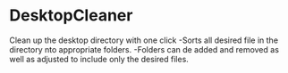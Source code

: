 # DesktopCleaner
 Clean  up the desktop directory with one click
-Sorts all desired file in the directory nto appropriate folders. 
-Folders can de added and removed as well as adjusted to include only the desired files.
